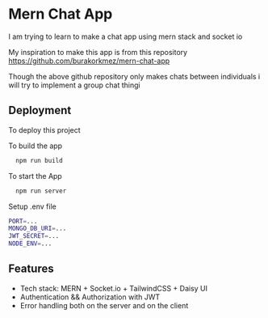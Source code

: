 
# Mern Chat App

I am trying to learn to make a chat app using mern stack and socket io 

My inspiration to make this app is from this repository https://github.com/burakorkmez/mern-chat-app

Though the above github repository only makes chats between individuals i will try to implement a group chat thingi 
## Deployment

To deploy this project 

To build the app 

```bash
  npm run build
```

To start the App
```bash
  npm run server
```

Setup .env file
```bash
PORT=...
MONGO_DB_URI=...
JWT_SECRET=...
NODE_ENV=...
```
## Features

- Tech stack: MERN + Socket.io + TailwindCSS + Daisy UI
- Authentication && Authorization with JWT
- Error handling both on the server and on the client


